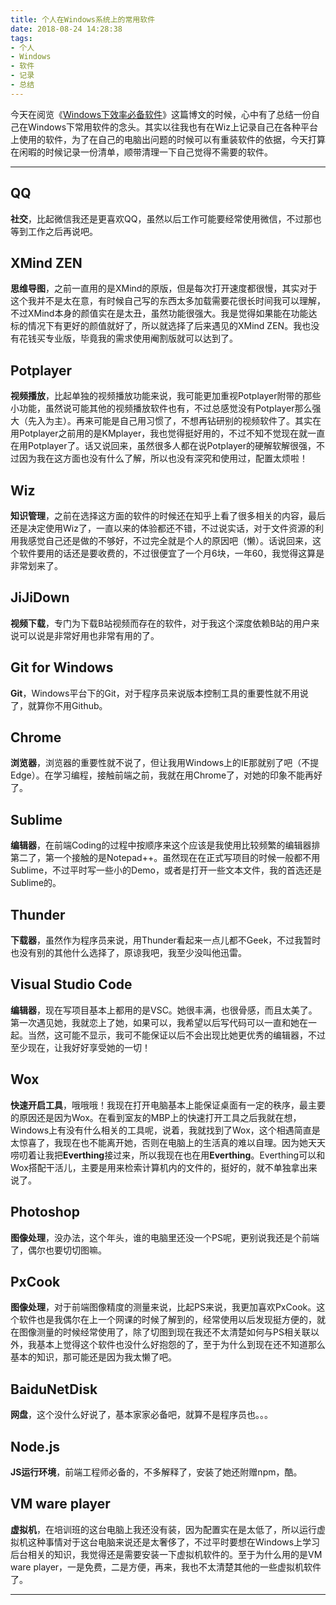 ```yaml
---
title: 个人在Windows系统上的常用软件
date: 2018-08-24 14:28:38
tags:
- 个人
- Windows
- 软件
- 记录
- 总结
---
```


今天在阅览《[Windows下效率必备软件](https://jeffjade.com/2015/10/19/2015-10-18-Efficacious-win-software/)》这篇博文的时候，心中有了总结一份自己在Windows下常用软件的念头。其实以往我也有在Wiz上记录自己在各种平台上使用的软件，为了在自己的电脑出问题的时候可以有重装软件的依据，今天打算在闲暇的时候记录一份清单，顺带清理一下自己觉得不需要的软件。

<!-- more -->

***

## QQ

**社交**，比起微信我还是更喜欢QQ，虽然以后工作可能要经常使用微信，不过那也等到工作之后再说吧。

## XMind ZEN

**思维导图**，之前一直用的是XMind的原版，但是每次打开速度都很慢，其实对于这个我并不是太在意，有时候自己写的东西太多加载需要花很长时间我可以理解，不过XMind本身的颜值实在是太丑，虽然功能很强大。我是觉得如果能在功能达标的情况下有更好的颜值就好了，所以就选择了后来遇见的XMind ZEN。我也没有花钱买专业版，毕竟我的需求使用阉割版就可以达到了。

## Potplayer

**视频播放**，比起单独的视频播放功能来说，我可能更加重视Potplayer附带的那些小功能，虽然说可能其他的视频播放软件也有，不过总感觉没有Potplayer那么强大（先入为主）。再来可能是自己用习惯了，不想再钻研别的视频软件了。其实在用Potplayer之前用的是KMplayer，我也觉得挺好用的，不过不知不觉现在就一直在用Potplayer了。话又说回来，虽然很多人都在说Potplayer的硬解软解很强，不过因为我在这方面也没有什么了解，所以也没有深究和使用过，配置太烦啦！

## Wiz

**知识管理**，之前在选择这方面的软件的时候还在知乎上看了很多相关的内容，最后还是决定使用Wiz了，一直以来的体验都还不错，不过说实话，对于文件资源的利用我感觉自己还是做的不够好，不过完全就是个人的原因吧（懒）。话说回来，这个软件要用的话还是要收费的，不过很便宜了一个月6块，一年60，我觉得这算是非常划来了。

## JiJiDown

**视频下载**，专门为下载B站视频而存在的软件，对于我这个深度依赖B站的用户来说可以说是非常好用也非常有用的了。

## Git for Windows

**Git**，Windows平台下的Git，对于程序员来说版本控制工具的重要性就不用说了，就算你不用Github。

## Chrome

**浏览器**，浏览器的重要性就不说了，但让我用Windows上的IE那就别了吧（不提Edge）。在学习编程，接触前端之前，我就在用Chrome了，对她的印象不能再好了。

## Sublime

**编辑器**，在前端Coding的过程中按顺序来这个应该是我使用比较频繁的编辑器排第二了，第一个接触的是Notepad++。虽然现在在正式写项目的时候一般都不用Sublime，不过平时写一些小的Demo，或者是打开一些文本文件，我的首选还是Sublime的。

## Thunder

**下载器**，虽然作为程序员来说，用Thunder看起来一点儿都不Geek，不过我暂时也没有别的其他什么选择了，原谅我吧，我至少没叫他迅雷。

## Visual Studio Code

**编辑器**，现在写项目基本上都用的是VSC。她很丰满，也很骨感，而且太美了。第一次遇见她，我就恋上了她，如果可以，我希望以后写代码可以一直和她在一起。当然，这可能不显示，我可不能保证以后不会出现比她更优秀的编辑器，不过至少现在，让我好好享受她的一切！

## Wox

**快速开启工具**，哦哦哦！我现在打开电脑基本上能保证桌面有一定的秩序，最主要的原因还是因为Wox。在看到室友的MBP上的快速打开工具之后我就在想，Windows上有没有什么相关的工具呢，说着，我就找到了Wox，这个相遇简直是太惊喜了，我现在也不能离开她，否则在电脑上的生活真的难以自理。因为她天天唠叨着让我把**Everthing**接过来，所以我现在也在用**Everthing**。Everthing可以和Wox搭配干活儿，主要是用来检索计算机内的文件的，挺好的，就不单独拿出来说了。

## Photoshop

**图像处理**，没办法，这个年头，谁的电脑里还没一个PS呢，更别说我还是个前端了，偶尔也要切切图嘛。

## PxCook

**图像处理**，对于前端图像精度的测量来说，比起PS来说，我更加喜欢PxCook。这个软件也是我偶尔在上一个网课的时候了解到的，经常使用以后发现挺方便的，就在图像测量的时候经常使用了，除了切图到现在我还不太清楚如何与PS相关联以外，我基本上觉得这个软件也没什么好抱怨的了，至于为什么到现在还不知道那么基本的知识，那可能还是因为我太懒了吧。

## BaiduNetDisk

**网盘**，这个没什么好说了，基本家家必备吧，就算不是程序员也。。。

## Node.js

**JS运行环境**，前端工程师必备的，不多解释了，安装了她还附赠npm，酷。

## VM ware player

**虚拟机**，在培训班的这台电脑上我还没有装，因为配置实在是太低了，所以运行虚拟机这种事情对于这台电脑来说还是太奢侈了，不过平时要想在Windows上学习后台相关的知识，我觉得还是需要安装一下虚拟机软件的。至于为什么用的是VM ware player，一是免费，二是方便，再来，我也不太清楚其他的一些虚拟机软件了。

****